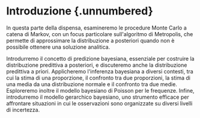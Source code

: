 # Introduzione {.unnumbered}

In questa parte della dispensa, esamineremo le procedure Monte Carlo a catena di Markov, con un focus particolare sull'algoritmo di Metropolis, che permette di approssimare la distribuzione a posteriori quando non è possibile ottenere una soluzione analitica.

Introdurremo il concetto di predizione bayesiana, essenziale per costruire la distribuzione predittiva a posteriori, e discuteremo anche la distribuzione predittiva a priori. Applicheremo l'inferenza bayesiana a diversi contesti, tra cui la stima di una proporzione, il confronto tra due proporzioni, la stima di una media da una distribuzione normale e il confronto tra due medie. Esploreremo inoltre il modello bayesiano di Poisson per le frequenze. Infine, introdurremo il modello gerarchico bayesiano, uno strumento efficace per affrontare situazioni in cui le osservazioni sono organizzate su diversi livelli di incertezza.
